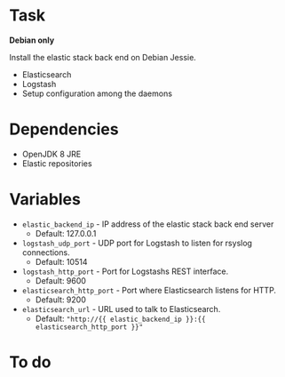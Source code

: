 # Task

**Debian only**

Install the elastic stack back end on Debian Jessie.

 * Elasticsearch
 * Logstash
 * Setup configuration among the daemons

# Dependencies

 * OpenJDK 8 JRE
 * Elastic repositories

# Variables

* `elastic_backend_ip` - IP address of the elastic stack back end server
  * Default: 127.0.0.1
* `logstash_udp_port` - UDP port for Logstash to listen for rsyslog connections.
  * Default: 10514
* `logstash_http_port` - Port for Logstashs REST interface.
  * Default: 9600
* `elasticsearch_http_port` - Port where Elasticsearch listens for HTTP.
  * Default: 9200
* `elasticsearch_url` - URL used to talk to Elasticsearch.
  * Default: `"http://{{ elastic_backend_ip }}:{{ elasticsearch_http_port }}"`

# To do
